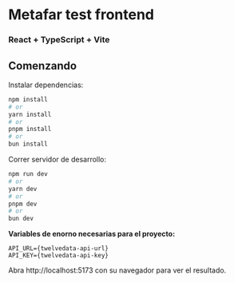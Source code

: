 # Metafar test frontend
### React + TypeScript + Vite

## Comenzando

Instalar dependencias:

```bash
npm install
# or
yarn install
# or
pnpm install
# or
bun install
```

Correr servidor de desarrollo:

```bash
npm run dev
# or
yarn dev
# or
pnpm dev
# or
bun dev
```

<b>Variables de enorno necesarias para el proyecto:</b>

`API_URL={twelvedata-api-url}`<br/>
`API_KEY={twelvedata-api-key}`<br/>

Abra http://localhost:5173 con su navegador para ver el resultado.
